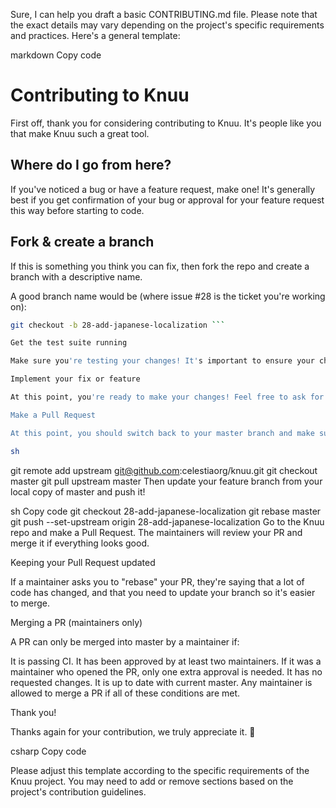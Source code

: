 Sure, I can help you draft a basic CONTRIBUTING.md file. Please note that the exact details may vary depending on the project's specific requirements and practices. Here's a general template:

markdown
Copy code
# Contributing to Knuu

First off, thank you for considering contributing to Knuu. It's people like you that make Knuu such a great tool.

## Where do I go from here?

If you've noticed a bug or have a feature request, make one! It's generally best if you get confirmation of your bug or approval for your feature request this way before starting to code.

## Fork & create a branch

If this is something you think you can fix, then fork the repo and create a branch with a descriptive name.

A good branch name would be (where issue #28 is the ticket you're working on):

```sh
git checkout -b 28-add-japanese-localization ```

Get the test suite running

Make sure you're testing your changes! It's important to ensure your changes don't break existing functionality and that they're the improvements you expect.

Implement your fix or feature

At this point, you're ready to make your changes! Feel free to ask for help; everyone is a beginner at first.

Make a Pull Request

At this point, you should switch back to your master branch and make sure it's up to date with the latest Knuu master branch:

sh
```
git remote add upstream git@github.com:celestiaorg/knuu.git
git checkout master
git pull upstream master
Then update your feature branch from your local copy of master and push it!

sh
Copy code
git checkout 28-add-japanese-localization
git rebase master
git push --set-upstream origin 28-add-japanese-localization
Go to the Knuu repo and make a Pull Request. The maintainers will review your PR and merge it if everything looks good.

Keeping your Pull Request updated

If a maintainer asks you to "rebase" your PR, they're saying that a lot of code has changed, and that you need to update your branch so it's easier to merge.

Merging a PR (maintainers only)

A PR can only be merged into master by a maintainer if:

It is passing CI.
It has been approved by at least two maintainers. If it was a maintainer who opened the PR, only one extra approval is needed.
It has no requested changes.
It is up to date with current master.
Any maintainer is allowed to merge a PR if all of these conditions are met.

Thank you!

Thanks again for your contribution, we truly appreciate it. :tada:

csharp
Copy code

Please adjust this template according to the specific requirements of the Knuu project. You may need to add or remove sections based on the project's contribution guidelines.